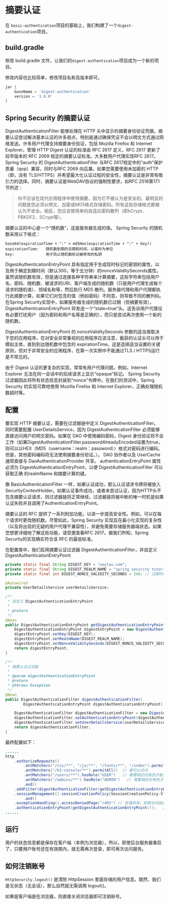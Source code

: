 # 摘要认证

 在 `basic-authentication`项目的基础上，我们构建了一个`digest-authentication`项目。


## build.gradle
 
 修改 build.gradle 文件，让我们的`digest-authentication`项目成为一个新的项目。

修改内容也比较简单，修改项目名称及版本即可。

```groovy
jar {
	baseName = 'digest-authentication'
	version = '1.0.0'
}
```

## Spring Security 的摘要认证

DigestAuthenticationFilter 能够处理在 HTTP 头中显示的摘要身份验证凭据。摘要认证尝试解决基本认证的许多弱点，特别是通过确保凭证不会以明文方式通过网络发送。许多用户代理支持摘要身份验证，包括 Mozilla Firefox 和 Internet Explorer。管理 HTTP Digest 认证的标准由 RFC 2617 定义，RFC 2617 更新了较早版本的 RFC 2069 规定的摘要认证标准。大多数用户代理实现RFC 2617。Spring Security 的 DigestAuthenticationFilter 与RFC 2617规定中的“auth”保护质量（qop）兼容，同时与RFC 2069 向后兼。如果您需要使用未加密的 HTTP（即，没有 TLS/HTTPS）并希望最大化认证过程的安全性，摘要认证是非常有吸引力的选择。同时，摘要认证是WebDAV协议的强制性要求，如RFC 2518第17.1节所述：

>你不应该在现代应用程序中使用摘要，因为它不被认为是安全的。最明显的问题是您必须以明文、加密或MD5格式存储密码。所有这些存储格式都被认为不安全。相反，您应该使用单向自适应密码散列（即bCrypt、PBKDF2、SCrypt等）。

摘要认证的中心是一个“随机数”，这是服务器生成的值。 Spring Security 的随机数采用以下格式：

```
base64(expirationTime + ":" + md5Hex(expirationTime + ":" + key))
expirationTime:   随机数到期的日期和时间，以毫秒为单位
key:              用于防止随机数标记被修改的私钥
```

DigestAuthenticationEntryPoint 具有指定用于生成现时标记的密钥的属性，以及用于确定到期时间（默认300，等于五分钟）的nonceValiditySeconds属性。虽然该随机数有效，但是通过连接各种字符串来计算摘要，这些字符串包括用户名、密码、随机数、被请求的URI、客户端生成的随机数（只是用户代理生成每个请求的随机值）、领域名称等，然后执行 MD5 散列。服务器代理和用户代理都执行此摘要计算，如果它们对包含的值（例如密码）不同意，则导致不同的散列码。在Spring Security实现中，如果服务器生成的随机数已过期（但摘要有效），DigestAuthenticationEntryPoint 将发送一个“stale=true”头。这告诉用户代理没有必要打扰用户（因为密码和用户名等是正确的），而只是尝试再次使用一个新的随机数。

DigestAuthenticationEntryPoint 的 nonceValiditySeconds 参数的适当值取决于您的应用程序。在对安全非常重视的应用程序应该注意，截获的认证头可以用于模拟主体，直到到达随机数中包含的 expirationTime。这是选择适当设置的关键原则，但对于非常安全的应用程序，在第一次实例中不能通过TLS / HTTPS运行是不常见的。

由于 Digest 认证的更复杂的实现，常常有用户代理问题。例如，Internet Explorer 无法在同一会话中的后续请求上显示“opaque”标记。 Spring Security 过滤器因此将所有状态信息封装到“nonce”令牌中。在我们的测试中，Spring Security 的实现可靠地使用 Mozilla Firefox 和 Internet Explorer，正确处理随机数超时等。

## 配置

要实现 HTTP 摘要认证，需要在过滤器链中定义 DigestAuthenticationFilter。  同时需要配置 UserDetailsS​​ervice，因为 DigestAuthenticationFilter 必须能够直接访问用户的明文密码。如果在 DAO 中使用编码密码，Digest 身份验证将不会工作（如果DigestAuthenticationFilter.passwordAlreadyEncoded设置为true，则可以以HEX（MD5（username：realm：password））格式对密码进行编码。但是，其他密码编码将无法使用摘要身份验证。）。 DAO 协作者以及 UserCache 通常直接与 DaoAuthenticationProvider 共享。 authenticationEntryPoint 属性必须为 DigestAuthenticationEntryPoint，以便 DigestAuthenticationFilter 可以获取正确 的realmName 和摘要计算的键。

像 BasicAuthenticationFilter 一样，如果认证成功，那么认证请求令牌将被放入 SecurityContextHolder。如果认证事件成功，或者未尝试认证，因为HTTP头不包含摘要认证请求，则过滤器链将正常继续。过滤器链将被中断的唯一时机是如果认证失败并且调用了AuthenticationEntryPoint。

摘要认证的 RFC 提供了一系列附加功能，以进一步提高安全性。例如，可以在每个请求时更改随机数。尽管如此，Spring Security 实现旨在最小化实现的复杂性（以及将出现的无疑的用户代理不兼容性），并避免需要存储服务器端状态。如果您想更详细地了解这些功能，请受邀查看RFC 2617。据我们所知，Spring Security的实现确实符合该 RFC 的最低标准。



在配置类中，我们启用摘要认证过滤器 DigestAuthenticationFilter，并自定义 DigestAuthenticationEntryPoint:

```java
private static final String DIGEST_KEY = "waylau.com";
private static final String DIGEST_REALM_NAME = "spring security tutorial";
private static final int DIGEST_NONCE_VALIDITY_SECONDS = 240; // 过期时间 4 分钟

@Autowired
private UserDetailsService userDetailsService;

/**
 * 自定义 DigestAuthenticationEntryPoint
 * 
 * @return
 */
@Bean
public DigestAuthenticationEntryPoint getDigestAuthenticationEntryPoint() {
	DigestAuthenticationEntryPoint digestEntryPoint = new DigestAuthenticationEntryPoint();
	digestEntryPoint.setKey(DIGEST_KEY);
	digestEntryPoint.setRealmName(DIGEST_REALM_NAME);
	digestEntryPoint.setNonceValiditySeconds(DIGEST_NONCE_VALIDITY_SECONDS);
	return digestEntryPoint;
}

/**
 * 摘要认证过滤器
 * 
 * @param digestAuthenticationEntryPoint
 * @return
 * @throws Exception
 */
@Bean
public DigestAuthenticationFilter digestAuthenticationFilter(
		DigestAuthenticationEntryPoint digestAuthenticationEntryPoint) throws Exception {

	DigestAuthenticationFilter digestAuthenticationFilter = new DigestAuthenticationFilter();
	digestAuthenticationFilter.setAuthenticationEntryPoint(digestAuthenticationEntryPoint);
	digestAuthenticationFilter.setUserDetailsService(userDetailsService);
	return digestAuthenticationFilter;
}
```
最终配置如下：

```java
......
http
	.authorizeRequests()
		.antMatchers("/css/**", "/js/**", "/fonts/**", "/index").permitAll()  // 都可以访问
		.antMatchers("/h2-console/**").permitAll()  // 都可以访问
		.antMatchers("/users/**").hasRole("USER")   // 需要相应的角色才能访问
		.antMatchers("/admins/**").hasRole("ADMIN")   // 需要相应的角色才能访问
		.and()
	.addFilter(digestAuthenticationFilter(getDigestAuthenticationEntryPoint()))  // 使用摘要认证过滤器
	.sessionManagement().sessionCreationPolicy(SessionCreationPolicy.STATELESS)// 无状态
		.and()
	.exceptionHandling().accessDeniedPage("/403") // 处理异常，拒绝访问就重定向到 403 页面
	.authenticationEntryPoint(getDigestAuthenticationEntryPoint());   // 自定义 AuthenticationEntryPoint
......
```

## 运行

用户的状态信息都是保存在客户端（本例为浏览器），所以，即使后台服务器重启了，只要用户账号还在有效期内，就无需再次登录，即可再次访问服务。


## 如何注销账号

`HttpSecurity.logout()`  是清除  HttpSession 里面存储的用户信息。既然，我们是无状态（无会话），那么自然就无需调用 logout()。

如果是客户端是在浏览器，则直接关闭浏览器即可注销账号。
